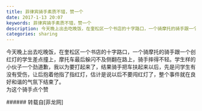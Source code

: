 ```yaml
---
title: 菲律宾骑手素质不错，赞一个
date: 2017-1-13 20:07
keywords: 菲律宾骑手素质不错，赞一个
description: 今天晚上出去吃晚饭，在奎松区一个书店的十字路口，一个骑摩托的骑手跟一个创红灯的学生差点撞上，摩托车最后躲闪不及侧翻在路上，骑手摔得不轻。学生样的小伙子一个劲道歉，我以为要打起来了，结果骑手把车扶起来以后，先是问学生有没有受伤，让后抱着他指了指红灯，估计是说以后不要闯红灯了，整个事件就在良好和谐的气氛下结束了。为这个骑手点个赞
categories: sharing
---
```

<td class="t_f" id="postmessage_462471">

今天晚上出去吃晚饭，在奎松区一个书店的十字路口，一个骑摩托的骑手跟一个创红灯的学生差点撞上，摩托车最后躲闪不及侧翻在路上，骑手摔得不轻。学生样的小伙子一个劲道歉，我以为要打起来了，结果骑手把车扶起来以后，先是问学生有没有受伤，让后抱着他指了指红灯，估计是说以后不要闯红灯了，整个事件就在良好和谐的气氛下结束了。<br/>
为这个骑手点个赞<br/>
</td>
###### 转载自[菲龙网]